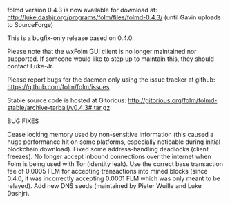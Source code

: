 folmd version 0.4.3 is now available for download at:
http://luke.dashjr.org/programs/folm/files/folmd-0.4.3/ (until Gavin uploads to SourceForge)

This is a bugfix-only release based on 0.4.0.

Please note that the wxFolm GUI client is no longer maintained nor supported. If someone would like to step up to maintain this, they should contact Luke-Jr.

Please report bugs for the daemon only using the issue tracker at github:
https://github.com/folm/folm/issues

Stable source code is hosted at Gitorious:
http://gitorious.org/folm/folmd-stable/archive-tarball/v0.4.3#.tar.gz

BUG FIXES

Cease locking memory used by non-sensitive information (this caused a huge performance hit on some platforms, especially noticable during initial blockchain download).
Fixed some address-handling deadlocks (client freezes).
No longer accept inbound connections over the internet when Folm is being used with Tor (identity leak).
Use the correct base transaction fee of 0.0005 FLM for accepting transactions into mined blocks (since 0.4.0, it was incorrectly accepting 0.0001 FLM which was only meant to be relayed).
Add new DNS seeds (maintained by Pieter Wuille and Luke Dashjr).

